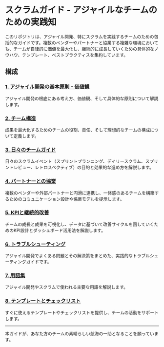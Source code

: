 # スクラムガイド - アジャイルなチームのための実践知

このリポジトリは、アジャイル開発、特にスクラムを実践するチームのための包括的なガイドです。複数のベンダーやパートナーと協業する複雑な環境においても、チームが自律的に価値を最大化し、継続的に成長していくための具体的なノウハウ、テンプレート、ベストプラクティスを集約しています。

## 構成

### [1. アジャイル開発の基本原則・価値観](./01_agile_principles/index.md)
アジャイル開発の根底にある考え方、価値観、そして具体的な原則について解説します。

### [2. チーム構造](./02_team_structure/index.md)
成果を最大化するためのチームの役割、責任、そして理想的なチームの構成について定義します。

### [3. 日々のチームガイド](./03_daily_team_guide/index.md)
日々のスクラムイベント（スプリントプランニング、デイリースクラム、スプリントレビュー、レトロスペクティブ）の目的と効果的な進め方を解説します。

### [4. パートナーとの協業](./04_partner_collaboration/index.md)
複数のベンダーや外部パートナーと円滑に連携し、一体感のあるチームを構築するためのコミュニケーション設計や協業モデルを提示します。

### [5. KPIと継続的改善](./05_kpi_and_improvement/index.md)
チームの成長と成果を可視化し、データに基づいて改善サイクルを回していくためのKPI設計とダッシュボード活用法を解説します。

### [6. トラブルシューティング](./06_troubleshooting/index.md)
アジャイル開発でよくある問題とその解決策をまとめた、実践的なトラブルシューティングガイドです。

### [7. 用語集](./07_glossary/index.md)
アジャイル開発やスクラムで使われる主要な用語を解説します。

### [8. テンプレートとチェックリスト](./08_templates_and_checklists/index.md)
すぐに使えるテンプレートやチェックリストを提供し、チームの活動をサポートします。

---

本ガイドが、あなた方のチームの素晴らしい航海の一助となることを願っています。 